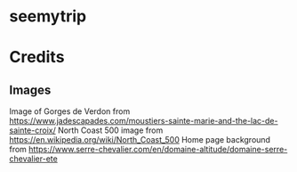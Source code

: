 # seemytrip


# Credits

## Images
Image of Gorges de Verdon from https://www.jadescapades.com/moustiers-sainte-marie-and-the-lac-de-sainte-croix/
North Coast 500 image from https://en.wikipedia.org/wiki/North_Coast_500
Home page background from https://www.serre-chevalier.com/en/domaine-altitude/domaine-serre-chevalier-ete